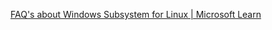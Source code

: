 [FAQ's about Windows Subsystem for Linux | Microsoft Learn](https://learn.microsoft.com/en-us/windows/wsl/faq)


